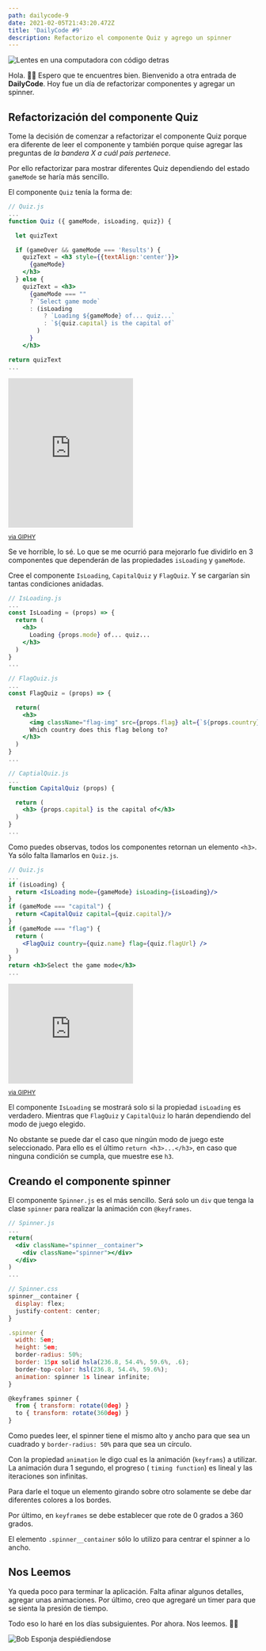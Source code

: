 ```yaml
---
path: dailycode-9
date: 2021-02-05T21:43:20.472Z
title: 'DailyCode #9'
description: Refactorizo el componente Quiz y agrego un spinner
---
```

![Lentes en una computadora con código detras](/assets/welcome-blog.jpeg)

Hola. 👋🏼 Espero que te encuentres bien. Bienvenido a otra entrada de **DailyCode**. Hoy fue un día de refactorizar componentes y agregar un spinner.

## Refactorización del componente Quiz

Tome la decisión de comenzar a refactorizar el componente Quiz porque era diferente de leer el componente y también porque quise agregar las preguntas de *la bandera X a cuál país pertenece.*

Por ello refactorizar para mostrar diferentes Quiz dependiendo del estado `gameMode` se haría más sencillo.

El componente `Quiz` tenía la forma de:

```jsx
// Quiz.js
...
function Quiz ({ gameMode, isLoading, quiz}) {

  let quizText

  if (gameOver && gameMode === 'Results') {
    quizText = <h3 style={{textAlign:'center'}}>
      {gameMode}
    </h3>
  } else {
    quizText = <h3>
      {gameMode === ""
      ? `Select game mode`
      : (isLoading
          ? `Loading ${gameMode} of... quiz...`
          : `${quiz.capital} is the capital of`
        )
      }
    </h3>

return quizText
...
```

<div style="width:50%;height:0;padding-bottom:60%;position:relative;"><iframe src="https://giphy.com/embed/eh7W3dJGvRa4FymAPf" width="100%" height="100%" style="position:absolute" frameBorder="0" class="giphy-embed" allowFullScreen></iframe></div><small><p><a href="https://giphy.com/gifs/tiktok-dog-pitbull-big-eh7W3dJGvRa4FymAPf">via GIPHY</a></p></small>


Se ve horrible, lo sé. Lo que se me ocurrió para mejorarlo fue dividirlo en 3 componentes que dependerán de las propiedades `isLoading` y `gameMode`.

Cree el componente `IsLoading`, `CapitalQuiz` y `FlagQuiz`. Y se cargarían sin tantas condiciones anidadas.

```jsx
// IsLoading.js
...
const IsLoading = (props) => {
  return (
    <h3>
      Loading {props.mode} of... quiz...
    </h3>
  )
}
...
```

```jsx
// FlagQuiz.js
...
const FlagQuiz = (props) => {

  return(
    <h3>
      <img className="flag-img" src={props.flag} alt={`${props.country} flag`}/>
      Which country does this flag belong to?
    </h3>
  )
}
...
```

```jsx
// CaptialQuiz.js
...
function CapitalQuiz (props) {

  return (
    <h3> {props.capital} is the capital of</h3>
  )
}
...
```

Como puedes observas, todos los componentes retornan un elemento `<h3>`. Ya sólo falta llamarlos en `Quiz.js`.

```jsx
// Quiz.js
...
if (isLoading) {
  return <IsLoading mode={gameMode} isLoading={isLoading}/>
}
if (gameMode === "capital") {
  return <CapitalQuiz capital={quiz.capital}/>
}
if (gameMode === "flag") {
  return (
    <FlagQuiz country={quiz.name} flag={quiz.flagUrl} />
  )
}
return <h3>Select the game mode</h3>    
...
```
<div style="width:50%;height:0;padding-bottom:40%;position:relative;"><iframe src="https://giphy.com/embed/3kuSo744UIPJjcJUEn" width="100%" height="100%" style="position:absolute" frameBorder="0" class="giphy-embed" allowFullScreen></iframe></div><small><p><a href="https://giphy.com/gifs/MaxisOfficial-approved-chopped-stamped-3kuSo744UIPJjcJUEn">via GIPHY</a></p></small>

El componente `IsLoading` se mostrará solo si la propiedad `isLoading` es verdadero. Mientras que `FlagQuiz` y `CapitalQuiz` lo harán dependiendo del modo de juego elegido.

No obstante se puede dar el caso que ningún modo de juego este seleccionado. Para ello es el último `return <h3>...</h3>`, en caso que ninguna condición se cumpla, que muestre ese `h3`.

## Creando el componente spinner

El componente `Spinner.js` es el más sencillo. Será solo un `div` que tenga la clase `spinner` para realizar la animación con `@keyframes`.

```jsx
// Spinner.js
...
return(
  <div className="spinner__container">
    <div className="spinner"></div>
  </div>
)
...
```

```jsx
// Spinner.css
spinner__container {
  display: flex;
  justify-content: center;
}

.spinner {
  width: 5em;
  height: 5em;
  border-radius: 50%;
  border: 15px solid hsla(236.8, 54.4%, 59.6%, .6);
  border-top-color: hsl(236.8, 54.4%, 59.6%);
  animation: spinner 1s linear infinite;
}

@keyframes spinner {
  from { transform: rotate(0deg) }
  to { transform: rotate(360deg) }
}
```

Como puedes leer, el spinner tiene el mismo alto y ancho para que sea un cuadrado y `border-radius: 50%` para que sea un círculo.

Con la propiedad `animation` le digo cual es la animación (`keyframs`) a utilizar. La animación dura 1 segundo, el progreso ( `timing function`) es lineal y las iteraciones son infinitas.

Para darle el toque un elemento girando sobre otro solamente se debe dar diferentes colores a los bordes.

Por último, en `keyframes` se debe establecer que rote de 0 grados a 360 grados.

El elemento `.spinner__container` sólo lo utilizo para centrar el spinner a lo ancho.

## Nos Leemos

Ya queda poco para terminar la aplicación. Falta afinar algunos detalles, agregar unas animaciones. Por último, creo que agregaré un timer para que se sienta la presión de tiempo.

Todo eso lo haré en los días subsiguientes. Por ahora. Nos leemos. 👋🏼 

![Bob Esponja despiédiendose](/assets/cya.gif)
